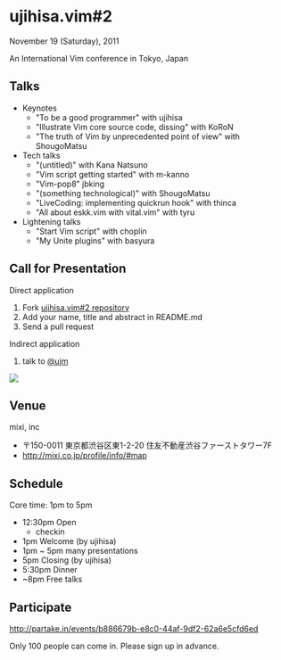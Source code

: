 # ujihisa.vim\#2

November 19 (Saturday), 2011

An International Vim conference in Tokyo, Japan

## Talks

* Keynotes
    * "To be a good programmer" with ujihisa
    * "Illustrate Vim core source code, dissing" with KoRoN
    * "The truth of Vim by unprecedented point of view" with ShougoMatsu
* Tech talks
    * "(untitled)" with Kana Natsuno
    * "Vim script getting started" with m-kanno
    * "Vim-pop8" jbking
    * "(something technological)" with ShougoMatsu
    * "LiveCoding: implementing quickrun hook" with thinca
    * "All about eskk.vim with vital.vim" with tyru
* Lightening talks
    * "Start Vim script" with choplin
    * "My Unite plugins" with basyura
    <!-- * "shiracha.vim" with shiracha -->

## Call for Presentation

Direct application

1. Fork [ujihisa.vim#2 repository](http://github)
2. Add your name, title and abstract in README.md
3. Send a pull request

Indirect application

1. talk to [@ujm](http://twitter.com/ujm)

![](http://atnd.org/event_images/0004/1623/Vim_logo_original.png?1317617866)

## Venue

mixi, inc

* 〒150-0011 東京都渋谷区東1-2-20 住友不動産渋谷ファーストタワー7F
* <http://mixi.co.jp/profile/info/#map>

## Schedule

Core time: 1pm to 5pm

* 12:30pm Open
    * checkin
* 1pm Welcome (by ujihisa)
* 1pm ~ 5pm many presentations
* 5pm Closing (by ujihisa)
* 5:30pm Dinner
* ~8pm Free talks

## Participate

<http://partake.in/events/b886679b-e8c0-44af-9df2-62a6e5cfd6ed>

Only 100 people can come in. Please sign up in advance.
